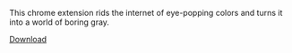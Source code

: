 This chrome extension rids the internet of eye-popping colors and turns it
into a world of boring gray.

[Download](https://github.com/jonsmithers/boring-colors/blob/master/bin/boring-colors.crx?raw=true)
